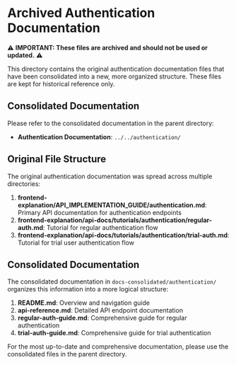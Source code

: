 # Archived Authentication Documentation

⚠️ **IMPORTANT: These files are archived and should not be used or updated.** ⚠️

This directory contains the original authentication documentation files that have been consolidated into a new, more organized structure. These files are kept for historical reference only.

## Consolidated Documentation

Please refer to the consolidated documentation in the parent directory:

- **Authentication Documentation**: `../../authentication/`

## Original File Structure

The original authentication documentation was spread across multiple directories:

1. **frontend-explanation/API_IMPLEMENTATION_GUIDE/authentication.md**: Primary API documentation for authentication endpoints
2. **frontend-explanation/api-docs/tutorials/authentication/regular-auth.md**: Tutorial for regular authentication flow
3. **frontend-explanation/api-docs/tutorials/authentication/trial-auth.md**: Tutorial for trial user authentication flow

## Consolidated Documentation

The consolidated documentation in `docs-consolidated/authentication/` organizes this information into a more logical structure:

1. **README.md**: Overview and navigation guide
2. **api-reference.md**: Detailed API endpoint documentation
3. **regular-auth-guide.md**: Comprehensive guide for regular authentication
4. **trial-auth-guide.md**: Comprehensive guide for trial authentication

For the most up-to-date and comprehensive documentation, please use the consolidated files in the parent directory.